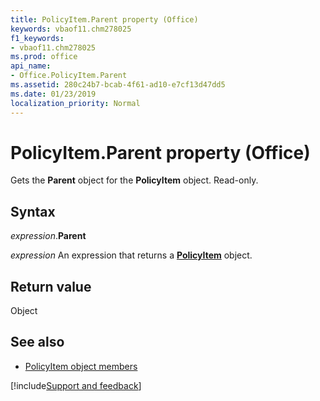 ```yaml
---
title: PolicyItem.Parent property (Office)
keywords: vbaof11.chm278025
f1_keywords:
- vbaof11.chm278025
ms.prod: office
api_name:
- Office.PolicyItem.Parent
ms.assetid: 280c24b7-bcab-4f61-ad10-e7cf13d47dd5
ms.date: 01/23/2019
localization_priority: Normal
---
```



# PolicyItem.Parent property (Office)

Gets the **Parent** object for the **PolicyItem** object. Read-only.


## Syntax

_expression_.**Parent**

_expression_ An expression that returns a **[PolicyItem](Office.PolicyItem.md)** object.


## Return value

Object


## See also

- [PolicyItem object members](overview/Library-Reference/policyitem-members-office.md)


[!include[Support and feedback](~/includes/feedback-boilerplate.md)]